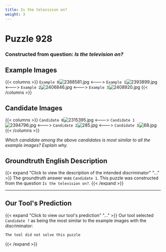 ```yaml
---
title: Is the television on?
weight: 3
---
```


# Puzzle 928
### Constructed from question: _Is the television on?_


## Example Images
{{< columns >}}
`Example 0`![2388581.jpg](/gqa_images/2388581.jpg)
<--->
`Example 1`![2393899.jpg](/gqa_images/2393899.jpg)
<--->
`Example 2`![2406846.jpg](/gqa_images/2406846.jpg)
<--->
`Example 3`![2408920.jpg](/gqa_images/2408920.jpg)
{{< /columns >}}

## Candidate Images
{{< columns >}}
`Candidate 0`![2315395.jpg](/gqa_images/2315395.jpg)
<--->
`Candidate 1`![2394796.jpg](/gqa_images/2394796.jpg)
<--->
`Candidate 2`![285.jpg](/gqa_images/285.jpg)
<--->
`Candidate 3`![68.jpg](/gqa_images/68.jpg)
{{< /columns >}}

*Which candidate among the above candidates is most similar to all the example images? Explain why.*

## Groundtruth English Description

{{< expand "Click to view the description of the intended discriminator" "..." >}}
The groundtruth answer was `Candidate 1`. This puzzle was constructed from the question `Is the television on?`.
{{< /expand >}}

---

## Our Tool's Prediction

{{< expand "Click to view our tool's prediction" "..." >}}
Our tool selected `Candidate ?` as being the most similar to the example images with the discriminator:
```plaintext
The tool did not solve this puzzle
```
{{< /expand >}}
